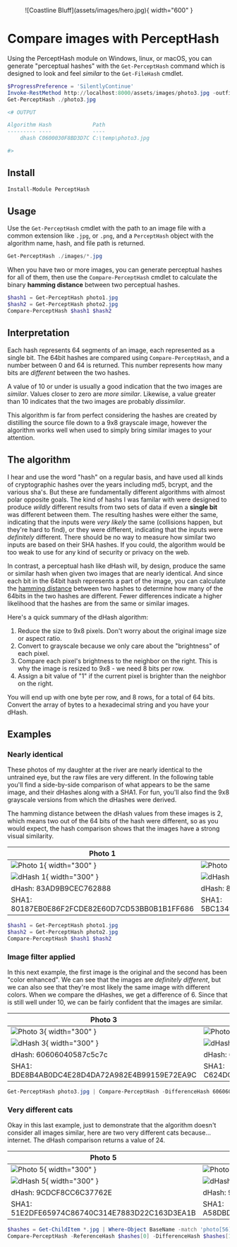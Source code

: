 <figure markdown="span">
  ![Coastline Bluff](assets/images/hero.jpg){ width="600" }
  <figcaption></figcaption>
</figure>

# Compare images with PerceptHash

Using the PerceptHash module on Windows, linux, or macOS, you can generate
"perceptual hashes" with the `Get-PerceptHash` command which is designed to
look and feel _similar_ to the `Get-FileHash` cmdlet.

```powershell
$ProgressPreference = 'SilentlyContinue'
Invoke-RestMethod http://localhost:8000/assets/images/photo3.jpg -outfile ./photo3.jpg
Get-PerceptHash ./photo3.jpg

<# OUTPUT

Algorithm Hash             Path
--------- ----             ----
    dhash C0600030F8BD3D7C C:\temp\photo3.jpg

#>
```

## Install

```powershell
Install-Module PerceptHash
```

## Usage

Use the `Get-PerceptHash` cmdlet with the path to an image file with a common
extension like `.jpg`, or `.png`, and a `PerceptHash` object with the algorithm
name, hash, and file path is returned.

```powershell
Get-PerceptHash ./images/*.jpg
```

When you have two or more images, you can generate perceptual hashes for all of
them, then use the `Compare-PerceptHash` cmdlet to calculate the binary
**hamming distance** between two perceptual hashes.

```powershell
$hash1 = Get-PerceptHash photo1.jpg
$hash2 = Get-PerceptHash photo2.jpg
Compare-PerceptHash $hash1 $hash2
```

## Interpretation

Each hash represents 64 segments of an image, each represented as a single bit.
The 64bit hashes are compared using `Compare-PerceptHash`, and a number between
0 and 64 is returned. This number represents how many bits are _different_
between the two hashes.

A value of 10 or under is usually a good indication that the two images are
_similar_. Values closer to zero are _more similar_. Likewise, a value greater
than 10 indicates that the two images are probably _dissimilar_.

This algorithm is far from perfect considering the hashes are created by
distilling the source file down to a 9x8 grayscale image, however the algorithm
works well when used to simply bring similar images to your attention.

## The algorithm

I hear and use the word "hash" on a regular basis, and have used all kinds of
cryptographic hashes over the years including md5, bcrypt, and the various sha's.
But these are fundamentally different algorithms with almost polar opposite
goals. The kind of hashs I was familar with were designed to produce _wildly_
different results from two sets of data if even a __single bit__ was different
between them. The resulting hashes were either the same, indicating that the
inputs were _very likely_ the same (collisions happen, but they're hard to find),
or they were different, indicating that the inputs were _definitely_ different.
There should be no way to measure how similar two inputs are based on their SHA
hashes. If you could, the algorithm would be too weak to use for any kind of
security or privacy on the web.

In contrast, a perceptual hash like dHash will, by design, produce the same or
similar hash when given two images that are nearly identical. And since each bit
in the 64bit hash represents a part of the image, you can calculate the
[hamming distance](https://en.wikipedia.org/wiki/Hamming_distance) between two
hashes to determine how many of the 64bits in the two hashes are different.
Fewer differences indicate a higher likelihood that the hashes are from the same
or similar images.

Here's a quick summary of the dHash algorithm:

1. Reduce the size to 9x8 pixels. Don't worry about the original image size or aspect ratio.
2. Convert to grayscale because we only care about the "brightness" of each pixel.
3. Compare each pixel's brightness to the neighbor on the right. This is why the image is resized to 9x8 - we need 8 bits per row.
4. Assign a bit value of "1" if the current pixel is brighter than the neighbor on the right.

You will end up with one byte per row, and 8 rows, for a total of 64 bits. Convert
the array of bytes to a hexadecimal string and you have your dHash.

## Examples

### Nearly identical

These photos of my daughter at the river are nearly identical to the untrained
eye, but the raw files are very different. In the following table you'll find a
side-by-side comparison of what appears to be the same image, and their dHashes
along with a SHA1. For fun, you'll also find the 9x8 grayscale versions from which the
dHashes were derived.

The hamming distance between the dHash values from these images is 2, which means
two out of the 64 bits of the hash were different, so as you would expect, the
hash comparison shows that the images have a strong visual similarity.

| Photo 1                                        | Photo 2                                        |
| ---------------------------------------------- | ---------------------------------------------- |
| ![Photo 1](assets/images/photo1.jpg){ width="300" }          | ![Photo 2](assets/images/photo2.jpg){ width="300" }          |
| ![dHash 1](assets/images/photo1.dhash.jpg){ width="300" }    | ![dHash 2](assets/images/photo2.dhash.jpg){ width="300" }    |
| dHash: 83AD9B9CEC762888                        | dHash: 83A99B9CEC762898                        |
| SHA1: 80187EB0E86F2FCDE82E60D7CD53BB0B1B1FF686 | SHA1: 5BC13493BB94536C3EAE794A924C1D9A00D207D6 |

```powershell
$hash1 = Get-PerceptHash photo1.jpg
$hash2 = Get-PerceptHash photo2.jpg
Compare-PerceptHash $hash1 $hash2
```

### Image filter applied

In this next example, the first image is the original and the second has been
"color enhanced". We can see that the images are _definitely different_, but we
can also see that they're most likely the same image with different colors.
When we compare the dHashes, we get a difference of 6. Since that is still well
under 10, we can be fairly confident that the images are similar.

| Photo 3                                        | Photo 4                                        |
| ---------------------------------------------- | ---------------------------------------------- |
| ![Photo 3](assets/images/photo3.jpg){ width="300" }          | ![Photo 4](assets/images/photo4.jpg){ width="300" }          |
| ![dHash 3](assets/images/photo3.dhash.jpg){ width="300" }    | ![dHash 4](assets/images/photo4.dhash.jpg){ width="300" }    |
| dHash: 60606040587c5c7c                        | dHash: 60606040d87c5d7c                        |
| SHA1: BDE8B4AB0DC4E28D4DA72A982E4B99159E72EA9C | SHA1: C624DC07813ABBC07E286665AF7A41941F19F9AF |

```powershell
Get-PerceptHash photo3.jpg | Compare-PerceptHash -DifferenceHash 60606040d87c5d7c
```

### Very different cats

Okay in this last example, just to demonstrate that the algorithm doesn't consider
all images similar, here are two very different cats because... internet. The
dHash comparison returns a value of 24.

| Photo 5                                        | Photo 6                                        |
| ---------------------------------------------- | ---------------------------------------------- |
| ![Photo 5](assets/images/photo5.jpg){ width="300" }          | ![Photo 6](assets/images/photo6.jpg){ width="300" }          |
| ![dHash 5](assets/images/photo5.dhash.jpg){ width="300" }    | ![dHash 6](assets/images/photo6.dhash.jpg){ width="300" }    |
| dHash: 9CDCF8CC6C37762E                        | dHash: 9C8878D1ABC6EC7E                        |
| SHA1: 51E2DFE65974C86740C314E7883D22C163D3EA1B | SHA1: A58DBDAA875B5FC311BBB35A74748E68550CFC12 |

```powershell
$hashes = Get-ChildItem *.jpg | Where-Object BaseName -match 'photo[56]'
Compare-PerceptHash -ReferenceHash $hashes[0] -DifferenceHash $hashes[1]
```
